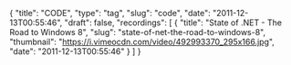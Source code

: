 {
  "title": "CODE",
  "type": "tag",
  "slug": "code",
  "date": "2011-12-13T00:55:46",
  "draft": false,
  "recordings": [
    {
      "title": "State of .NET - The Road to Windows 8",
      "slug": "state-of-net-the-road-to-windows-8",
      "thumbnail": "https://i.vimeocdn.com/video/492993370_295x166.jpg",
      "date": "2011-12-13T00:55:46"
    }
  ]
}